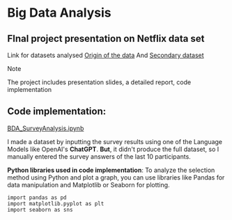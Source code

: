 # Big Data Analysis
## FInal project presentation on Netflix data set
Link for datasets analysed [Origin of the data](https://www.kaggle.com/datasets/arnavsmayan/netflix-userbase-dataset)
     And [Secondary dataset](https://www.kaggle.com/datasets/shivamb/netflix-shows)

> [!NOTE]
> The project includes presentation slides, a detailed report, code implementation


## Code implementation:  
[BDA_SurveyAnalysis.ipynb](https://github.com/Matrasulov/BDA_Final/blob/main/BDA_SurveyAnalysis.ipynb)

I made a dataset by inputting the survey results using one of the Language Models like OpenAI's **ChatGPT**. **But**, it didn't produce the full dataset, so I manually entered the survey answers of the last 10 participants.

**Python libraries used in code implementation**:
To analyze the selection method using Python and plot a graph, you can use libraries like Pandas for data manipulation and Matplotlib or Seaborn for plotting.
```
import pandas as pd
import matplotlib.pyplot as plt
import seaborn as sns
```

